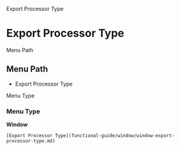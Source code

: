 
Export Processor Type
# Export Processor Type



Menu Path
## Menu Path



- Export Processor Type

Menu Type
### Menu Type

**Window**


```
[Export Processor Type](functional-guide/window/window-export-processor-type.md)
```